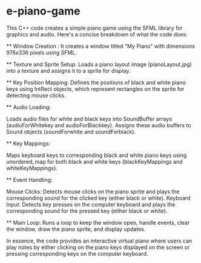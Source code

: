 # e-piano-game
This C++ code creates a simple piano game using the SFML library for graphics and audio. Here's a concise breakdown of what the code does:

** Window Creation :
It creates a window titled "My Piano" with dimensions 976x336 pixels using SFML.

** Texture and Sprite Setup:
Loads a piano layout image (pianoLayout.jpg) into a texture and assigns it to a sprite for display.

** Key Position Mapping:
Defines the positions of black and white piano keys using IntRect objects, which represent rectangles on the sprite for detecting mouse clicks.

** Audio Loading:

Loads audio files for white and black keys into SoundBuffer arrays (audioForWhitekey and audioForBlackkey).
Assigns these audio buffers to Sound objects (soundForwhite and soundForblack).

** Key Mappings:

Maps keyboard keys to corresponding black and white piano keys using unordered_map for both black and white keys (blackKeyMappings and whiteKeyMappings).

** Event Handling:

Mouse Clicks: Detects mouse clicks on the piano sprite and plays the corresponding sound for the clicked key (either black or white).
Keyboard Input: Detects key presses on the computer keyboard and plays the corresponding sound for the pressed key (either black or white).

** Main Loop:
Runs a loop to keep the window open, handle events, clear the window, draw the piano sprite, and display updates.


In essence, the code provides an interactive virtual piano where users can play notes by either clicking on the piano keys displayed on the screen or pressing corresponding keys on the computer keyboard.
